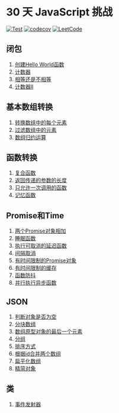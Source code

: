 # 30 天 JavaScript 挑战

[![Test](https://github.com/Samoy/js-for-30-days/actions/workflows/test.yml/badge.svg)](https://github.com/Samoy/js-for-30-days/actions/workflows/test.yml)
[![codecov](https://codecov.io/gh/Samoy/js-for-30-days/graph/badge.svg?token=9ZU9SDB2VJ)](https://codecov.io/gh/Samoy/js-for-30-days)
[![LeetCode](https://img.shields.io/badge/leetcode-JS_for_30_days-blue?logo=leetcode)](https://leetcode.cn/studyplan/30-days-of-javascript/)

## 闭包

1. [创建Hello World函数](src/closures/create-hello-world-function.ts)
2. [计数器](src/closures/counter.ts)
3. [相等还是不相等](src/closures/to-be-or-not-to-be.ts)
4. [计数器Ⅱ](src/closures/counter-ii.ts)

## 基本数组转换

1. [转换数组中的每个元素](src/basearraytransform/apply-transform-over-each-element-in-array.ts)
2. [过滤数组中的元素](src/basearraytransform/filter-elements-from-array.ts)
3. [数组归约运算](src/basearraytransform/array-reduce-transformation.ts)

## 函数转换

1. [复合函数](src/functiontransform/function-composition.ts)
2. [返回传递的参数的长度](src/functiontransform/return-length-of-arguments-passed.ts)
3. [只允许一次调用的函数](src/functiontransform/allow-one-function-call.ts)
4. [记忆函数](src/functiontransform/memoize.ts)

## Promise和Time

1. [两个Promise对象相加](src/promiseandtime/add-two-promises.ts)
2. [睡眠函数](src/promiseandtime/sleep.ts)
3. [执行可取消的延迟函数](src/promiseandtime/timeout-cancellation.ts)
4. [间隔取消](src/promiseandtime/interval-cancellation.ts)
5. [有时间限制的Promise对象](src/promiseandtime/promise-time-limit.ts)
6. [有时间限制的缓存](src/promiseandtime/cache-with-time-limit.ts)
7. [函数防抖](src/promiseandtime/debounce.ts)
8. [并行执行异步函数](src/promiseandtime/execute-asynchronous-functions-in-parallel.ts)

## JSON

1. [判断对象是否为空](src/json/is-object-empty.ts)
2. [分块数组](src/json/chunk-array.ts)
3. [数组原型对象的最后一个元素](src/json/array-prototype-last.ts)
4. [分组](src/json/group-by.ts)
5. [排序方式](src/json/sort-by.ts)
6. [根据id合并两个数组](src/json/join-two-arrays-by-id.ts)
7. [扁平化数组](src/json/flatten-deeply-nested-array.ts)
8. [精简对象](src/json/compact-object.ts)

## 类

1. [事件发射器](src/class/event-emitter.ts)